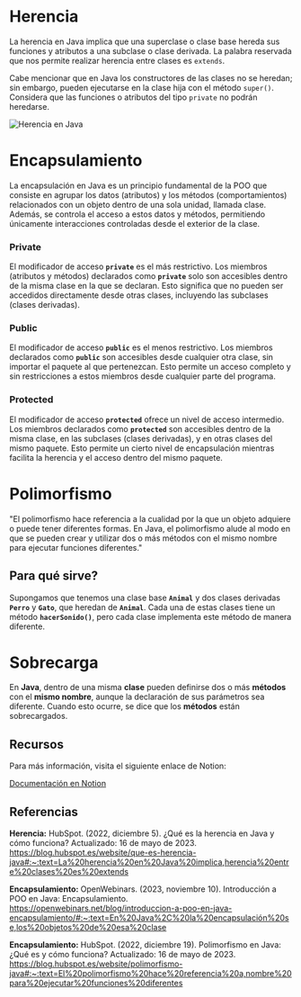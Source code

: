 <h1>Herencia</h1>

<p>La herencia en Java implica que una superclase o clase base hereda sus funciones y atributos a una subclase o clase derivada. La palabra reservada que nos permite realizar herencia entre clases es <code>extends</code>.</p>

<p>Cabe mencionar que en Java los constructores de las clases no se heredan; sin embargo, pueden ejecutarse en la clase hija con el método <code>super()</code>. Considera que las funciones o atributos del tipo <code>private</code> no podrán heredarse.</p>

<img src="https://halved-octave-804.notion.site/image/https%3A%2F%2Fprod-files-secure.s3.us-west-2.amazonaws.com%2F3cb150ba-d23d-4291-a63d-d5329545e1db%2F7dd9f46d-1c4a-4227-9a15-fb7854b2070b%2FUntitled.png?table=block&id=7ac8ca2e-dfd2-4731-8670-66939a5afa67&spaceId=3cb150ba-d23d-4291-a63d-d5329545e1db&width=860&userId=&cache=v2" alt="Herencia en Java">


<h1>Encapsulamiento</h1>

<p>La encapsulación en Java es un principio fundamental de la POO que consiste en agrupar los datos (atributos) y los métodos (comportamientos) relacionados con un objeto dentro de una sola unidad, llamada clase. Además, se controla el acceso a estos datos y métodos, permitiendo únicamente interacciones controladas desde el exterior de la clase.</p>

<h3><strong>Private</strong></h3>

<p>El modificador de acceso <strong><code>private</code></strong> es el más restrictivo. Los miembros (atributos y métodos) declarados como <strong><code>private</code></strong> solo son accesibles dentro de la misma clase en la que se declaran. Esto significa que no pueden ser accedidos directamente desde otras clases, incluyendo las subclases (clases derivadas).</p>

<h3><strong>Public</strong></h3>

<p>El modificador de acceso <strong><code>public</code></strong> es el menos restrictivo. Los miembros declarados como <strong><code>public</code></strong> son accesibles desde cualquier otra clase, sin importar el paquete al que pertenezcan. Esto permite un acceso completo y sin restricciones a estos miembros desde cualquier parte del programa.</p>

<h3><strong>Protected</strong></h3>

<p>El modificador de acceso <strong><code>protected</code></strong> ofrece un nivel de acceso intermedio. Los miembros declarados como <strong><code>protected</code></strong> son accesibles dentro de la misma clase, en las subclases (clases derivadas), y en otras clases del mismo paquete. Esto permite un cierto nivel de encapsulación mientras facilita la herencia y el acceso dentro del mismo paquete.</p>


<h1>Polimorfismo</h1>

<p>"El polimorfismo hace referencia a la cualidad por la que un objeto adquiere o puede tener diferentes formas. En Java, el polimorfismo alude al modo en que se pueden crear y utilizar dos o más métodos con el mismo nombre para ejecutar funciones diferentes."</p>

<h2>Para qué sirve?</h2>

<p>Supongamos que tenemos una clase base <strong><code>Animal</code></strong> y dos clases derivadas <strong><code>Perro</code></strong> y <strong><code>Gato</code></strong>, que heredan de <strong><code>Animal</code></strong>. Cada una de estas clases tiene un método <strong><code>hacerSonido()</code></strong>, pero cada clase implementa este método de manera diferente.</p>


<h1>Sobrecarga</h1>

<p>En <strong>Java</strong>, dentro de una misma <strong>clase</strong> pueden definirse dos o más <strong>métodos</strong> con el <strong>mismo nombre</strong>, aunque la declaración de sus parámetros sea diferente. Cuando esto ocurre, se dice que los <strong>métodos</strong> están sobrecargados.</p>



<h2>Recursos</h2>

<p>Para más información, visita el siguiente enlace de Notion:</p>
<a href="https://halved-octave-804.notion.site/8242a91b628a4456807ff893546d76a6">Documentación en Notion</a>

<h2>Referencias</h2>

<p><strong>Herencia:</strong> HubSpot. (2022, diciembre 5). ¿Qué es la herencia en Java y cómo funciona? Actualizado: 16 de mayo de 2023. <a href="https://blog.hubspot.es/website/que-es-herencia-java#:~:text=La%20herencia%20en%20Java%20implica,herencia%20entre%20clases%20es%20extends">https://blog.hubspot.es/website/que-es-herencia-java#:~:text=La%20herencia%20en%20Java%20implica,herencia%20entre%20clases%20es%20extends</a></p>

<p><strong>Encapsulamiento:</strong> OpenWebinars. (2023, noviembre 10). Introducción a POO en Java: Encapsulamiento. <a href="https://openwebinars.net/blog/introduccion-a-poo-en-java-encapsulamiento/#:~:text=En%20Java%2C%20la%20encapsulación%20se,los%20objetos%20de%20esa%20clase">https://openwebinars.net/blog/introduccion-a-poo-en-java-encapsulamiento/#:~:text=En%20Java%2C%20la%20encapsulación%20se,los%20objetos%20de%20esa%20clase</a></p>

<p><strong>Encapsulamiento:</strong> HubSpot. (2022, diciembre 19). Polimorfismo en Java: ¿Qué es y cómo funciona? Actualizado: 16 de mayo de 2023. <a href="https://blog.hubspot.es/website/polimorfismo-java#:~:text=El%20polimorfismo%20hace%20referencia%20a,nombre%20para%20ejecutar%20funciones%20diferentes">https://blog.hubspot.es/website/polimorfismo-java#:~:text=El%20polimorfismo%20hace%20referencia%20a,nombre%20para%20ejecutar%20funciones%20diferentes</a></p>